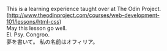 This is a learning experience taught over at The Odin Project. <br> (http://www.theodinproject.com/courses/web-development-101/lessons/html-css)<br>
May this lesson go well.<br>
El. Psy. Congroo.<br>
夢を書いて。
私の名前はオフィリア。
